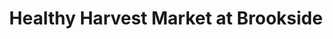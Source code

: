 ---
title: "Healthy Harvest Market at Brookside"
url: /indianapolis/healthy-harvest-market-at-brookside/
shop: supermarket
---